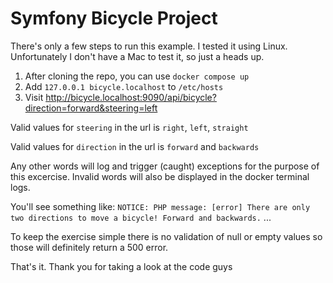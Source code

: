 # Symfony Bicycle Project

There's only a few steps to run this example. I tested it using Linux. Unfortunately I don't have a Mac to test it, so just a heads up.

1. After cloning the repo, you can use `docker compose up` 
2. Add `127.0.0.1 bicycle.localhost` to `/etc/hosts`
3. Visit http://bicycle.localhost:9090/api/bicycle?direction=forward&steering=left

Valid values for `steering` in the url is `right`, `left`, `straight`

Valid values for `direction` in the url is `forward` and `backwards`

Any other words will log and trigger (caught) exceptions for the purpose of this excercise. Invalid words will also be displayed in the docker terminal logs.

You'll see something like: `NOTICE: PHP message: [error] There are only two directions to move a bicycle! Forward and backwards.` ...

To keep the exercise simple there is no validation of null or empty values so those will definitely return a 500 error.

That's it. Thank you for taking a look at the code guys